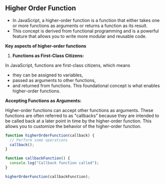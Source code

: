 ## Higher Order Function

- In JavaScript, a higher-order function is a function that either takes one or more functions as arguments or returns a function as its result.
- This concept is derived from functional programming and is a powerful feature that allows you to write more modular and reusable code.

**Key aspects of higher-order functions**

1. **Functions as First-Class Citizens:**

In JavaScript, functions are first-class citizens, which means 
- they can be assigned to variables, 
- passed as arguments to other functions, 
- and returned from functions. 
This foundational concept is what enables higher-order functions.

**Accepting Functions as Arguments:**

Higher-order functions can accept other functions as arguments. 
These functions are often referred to as "callbacks" because they are intended to be called back at a later point in time by the higher-order function. 
This allows you to customize the behavior of the higher-order function.

```js
function higherOrderFunction(callback) {
  // Perform some operations
  callback();
}

function callbackFunction() {
  console.log("Callback function called");
}

higherOrderFunction(callbackFunction);

```
